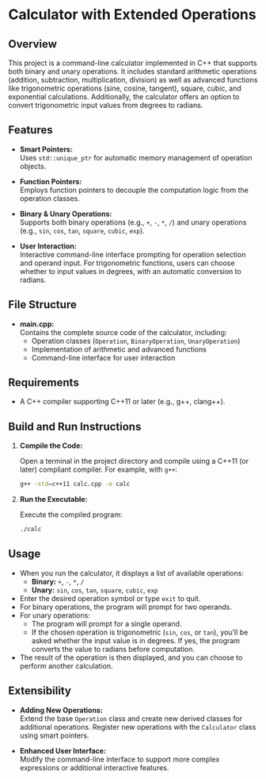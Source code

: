 # Calculator with Extended Operations

## Overview
This project is a command-line calculator implemented in C++ that supports both binary and unary operations. It includes standard arithmetic operations (addition, subtraction, multiplication, division) as well as advanced functions like trigonometric operations (sine, cosine, tangent), square, cubic, and exponential calculations. Additionally, the calculator offers an option to convert trigonometric input values from degrees to radians.

## Features
- **Smart Pointers:**  
  Uses `std::unique_ptr` for automatic memory management of operation objects.

- **Function Pointers:**  
  Employs function pointers to decouple the computation logic from the operation classes.

- **Binary & Unary Operations:**  
  Supports both binary operations (e.g., `+`, `-`, `*`, `/`) and unary operations (e.g., `sin`, `cos`, `tan`, `square`, `cubic`, `exp`).

- **User Interaction:**  
  Interactive command-line interface prompting for operation selection and operand input. For trigonometric functions, users can choose whether to input values in degrees, with an automatic conversion to radians.

## File Structure
- **main.cpp:**  
  Contains the complete source code of the calculator, including:
  - Operation classes (`Operation`, `BinaryOperation`, `UnaryOperation`)
  - Implementation of arithmetic and advanced functions
  - Command-line interface for user interaction

## Requirements
- A C++ compiler supporting C++11 or later (e.g., g++, clang++).

## Build and Run Instructions

1. **Compile the Code:**

   Open a terminal in the project directory and compile using a C++11 (or later) compliant compiler. For example, with `g++`:

   ```bash
   g++ -std=c++11 calc.cpp -o calc
   ```

2. **Run the Executable:**

   Execute the compiled program:

   ```bash
   ./calc
   ```

## Usage
- When you run the calculator, it displays a list of available operations:
  - **Binary:** `+`, `-`, `*`, `/`
  - **Unary:** `sin`, `cos`, `tan`, `square`, `cubic`, `exp`
- Enter the desired operation symbol or type `exit` to quit.
- For binary operations, the program will prompt for two operands.
- For unary operations:
  - The program will prompt for a single operand.
  - If the chosen operation is trigonometric (`sin`, `cos`, or `tan`), you'll be asked whether the input value is in degrees. If yes, the program converts the value to radians before computation.
- The result of the operation is then displayed, and you can choose to perform another calculation.

## Extensibility
- **Adding New Operations:**  
  Extend the base `Operation` class and create new derived classes for additional operations. Register new operations with the `Calculator` class using smart pointers.
  
- **Enhanced User Interface:**  
  Modify the command-line interface to support more complex expressions or additional interactive features.
